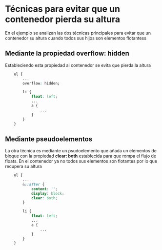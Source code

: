 # Técnicas para evitar que un contenedor pierda su altura

En el ejemplo se analizan las dos técnicas principales para evitar que un contenedor su altura cuando todos sus hijos son elementos flotantess

## Mediante la propiedad **overflow: hidden**

Estableciendo esta propiedad al contenedor se evita que pierda la altura

```css
    ul {
        ...
        overflow: hidden;

        li {
            float: left; 
            ...
            a {
                ...
            }
        }
    }
```

## Mediante pseudoelementos

La otra técnica es mediante un psudoelemento que añada un elementos de bloque con la propiedad **clear: both** establecida para que rompa el flujo de floats. En el contenedor ya no todos sus elementos son flotantes por lo que recupera su altura

```css
    ul {
        ...
        &::after {
            content: '';
            display: block;
            clear: both;
        }

        li {
            float: left;
            ...
            a {
                ...
            }
        }
    }
```
